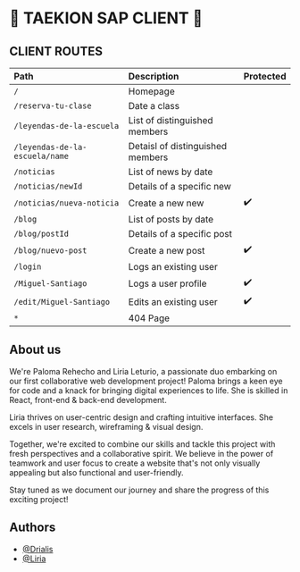 # 🥋 TAEKION SAP CLIENT 🥋


## CLIENT ROUTES


| Path                                | Description                        | Protected   |
| :-------                            | :---------                         | :--------   |
| `/`                                 | Homepage                           |             |
| `/reserva-tu-clase`                 | Date a class                       |             |
| `/leyendas-de-la-escuela`           | List of distinguished members      |             |
| `/leyendas-de-la-escuela/name`      | Detaisl of distinguished members   |             |
| `/noticias`                         | List of news by date               |             |
| `/noticias/newId`                   | Details of a specific new          |             |
| `/noticias/nueva-noticia`           | Create a new new                   |     ✔️     |
| `/blog`                             | List of posts by date              |             |
| `/blog/postId`                      | Details of a specific post         |             |
| `/blog/nuevo-post`                  | Create a new post                  |     ✔️     |
| `/login`                            | Logs an existing user              |             |
| `/Miguel-Santiago`                  | Logs a user profile                |     ✔️     |
| `/edit/Miguel-Santiago`             | Edits an existing user             |     ✔️     |
| `*`                                 | 404 Page                           |             |


## About us

We're Paloma Rehecho and Liria Leturio, a passionate duo embarking on our first collaborative web development project!
Paloma brings a keen eye for code and a knack for bringing digital experiences to life.  She is skilled in React, front-end & back-end development.

Liria thrives on user-centric design and crafting intuitive interfaces.  She excels in user research, wireframing & visual design.

Together, we're excited to combine our skills and tackle this project with fresh perspectives and a collaborative spirit. We believe in the power of teamwork and user focus to create a website that's not only visually appealing but also functional and user-friendly.

Stay tuned as we document our journey and share the progress of this exciting project!

## Authors

- [@Drialis](https://www.github.com/Drialis)
- [@Liria](https://portfolio-paloma-rehecho.netlify.app/)

